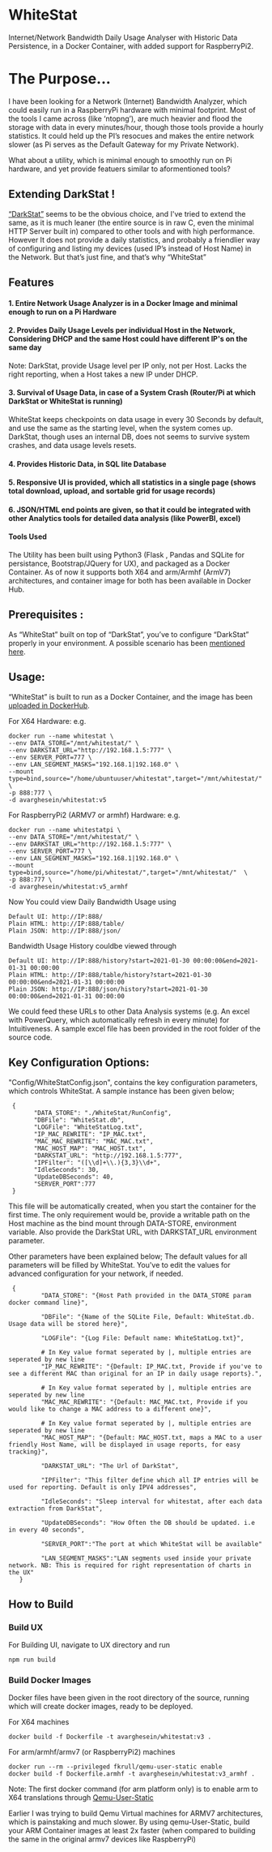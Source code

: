 # WhiteStat
Internet/Network Bandwidth Daily Usage Analyser with Historic Data Persistence, in a Docker Container, with added support for RaspberryPi2.

# The Purpose... 

I have been looking for a Network (Internet) Bandwidth Analyzer, which could easily run in a RaspberryPi hardware with minimal footprint. Most of the tools I came across (like ‘ntopng’), are much heavier and flood the storage with data in every minutes/hour, though those tools provide a hourly statistics. It could held up the PI’s resocues and makes the entire network slower (as Pi serves as the Default Gateway for my Private Network).

What about a utility, which is minimal enough to smoothly run on Pi hardware, and yet provide featuers similar to aformentioned tools? 

## Extending DarkStat ! 

[“DarkStat”](https://github.com/TomMichel/darkstat) seems to be the obvious choice, and I've tried to extend the same, as it is much leaner (the entire source is in raw C, even the minimal HTTP Server built in) compared to other tools and with high performance. However It does not provide a daily statistics, and probably a friendlier way of configuring and listing my devices (used IP’s instead of Host Name) in the Network. But that’s just fine, and that’s why “WhiteStat” 
 
## Features

#### 1. Entire Network Usage Analyzer is in a Docker Image and minimal enough to run on a Pi Hardware

#### 2. Provides Daily Usage Levels per individual Host in the Network, Considering DHCP and the same Host could have different IP's on the same day
   
   Note:
   DarkStat, provide Usage level per IP only, not per Host. Lacks the right reporting, when a Host takes a new IP under DHCP.
   
#### 3. Survival of Usage Data, in case of a System Crash (Router/Pi at which DarkStat or WhiteStat is running)
   WhiteStat keeps checkpoints on data usage in every 30 Seconds by default, and use the same as the starting level, when the system comes up.
   DarkStat, though uses an internal DB, does not seems to survive system crashes, and data usage levels resets.

#### 4. Provides Historic Data, in SQL lite Database

#### 5. Responsive UI is provided, which all statistics in a single page (shows total download, upload, and sortable grid for usage records)

#### 6. JSON/HTML end points are given, so that it could be integrated with other Analytics tools for detailed data analysis (like PowerBI, excel)

#### Tools Used 

The Utility has been built using Python3 (Flask , Pandas and SQLite for persistance, Bootstrap/JQuery for UX), and packaged as a Docker Container. As of now it supports both X64 and arm/Armhf (ArmV7) architectures, and container image for both has been available in Docker Hub. 

## Prerequisites : 

As “WhiteStat” built on top of “DarkStat”, you’ve to configure “DarkStat” properly in your environment. A possible scenario has been [mentioned here](https://github.com/avarghesein/-NIX/blob/main/Raspberry%20Pi%20II%20(Buster)/MinimalNetworkBandwidthMonitor.md). 

 

## Usage: 

“WhiteStat” is built to run as a Docker Container, and the image has been [uploaded in DockerHub](https://hub.docker.com/r/avarghesein/whitestat). 

For X64 Hardware: e.g.

    docker run --name whitestat \
    --env DATA_STORE="/mnt/whitestat/" \
    --env DARKSTAT_URL="http://192.168.1.5:777" \
    --env SERVER_PORT=777 \
    --env LAN_SEGMENT_MASKS="192.168.1|192.168.0" \
    --mount type=bind,source="/home/ubuntuuser/whitestat",target="/mnt/whitestat/"  \
    -p 888:777 \
    -d avarghesein/whitestat:v5

For RaspberryPi2 (ARMV7 or armhf) Hardware: e.g.

    docker run --name whitestatpi \
    --env DATA_STORE="/mnt/whitestat/" \
    --env DARKSTAT_URL="http://192.168.1.5:777" \
    --env SERVER_PORT=777 \
    --env LAN_SEGMENT_MASKS="192.168.1|192.168.0" \
    --mount type=bind,source="/home/pi/whitestat/",target="/mnt/whitestat/"  \
    -p 888:777 \
    -d avarghesein/whitestat:v5_armhf
    
Now You could view Daily Bandwidth Usage using

    Default UI: http://IP:888/
    Plain HTML: http://IP:888/table/
    Plain JSON: http://IP:888/json/

Bandwidth Usage History couldbe viewed through

    Default UI: http://IP:888/history?start=2021-01-30 00:00:00&end=2021-01-31 00:00:00
    Plain HTML: http://IP:888/table/history?start=2021-01-30 00:00:00&end=2021-01-31 00:00:00
    Plain JSON: http://IP:888/json/history?start=2021-01-30 00:00:00&end=2021-01-31 00:00:00


We could feed these URLs to other Data Analysis systems (e.g. An excel with PowerQuery, which automatically refresh in every minute) for Intuitiveness. 
A sample excel file has been provided in the root folder of the source code.

## Key Configuration Options:

"Config/WhiteStatConfig.json", contains the key configuration parameters, which controls WhiteStat.
A sample instance has been given below;

     {
           "DATA_STORE": "./WhiteStat/RunConfig",
           "DBFile": "WhiteStat.db",
           "LOGFile": "WhiteStatLog.txt",
           "IP_MAC_REWRITE": "IP_MAC.txt",
           "MAC_MAC_REWRITE": "MAC_MAC.txt",
           "MAC_HOST_MAP": "MAC_HOST.txt",
           "DARKSTAT_URL": "http://192.168.1.5:777",
           "IPFilter": "([\\d]+\\.){3,3}\\d+",
           "IdleSeconds": 30,
           "UpdateDBSeconds": 40,
           "SERVER_PORT":777
     }

This file will be automatically created, when you start the container for the first time. The only requirement would be, provide a writable path on the  Host machine as the bind mount through DATA-STORE, environment variable.  Also provide the DarkStat URL, with DARKSTAT_URL environment parameter. 

Other parameters have been explained below; 
The default values for all parameters will be filled by WhiteStat. You've to edit the values for advanced configuration for your network, if needed.

     {
             "DATA_STORE": "{Host Path provided in the DATA_STORE param docker command line}",
             
             "DBFile": "{Name of the SQLite File, Default: WhiteStat.db. Usage data will be stored here}",
             
             "LOGFile": "{Log File: Default name: WhiteStatLog.txt}",
             
             # In Key value format seperated by |, multiple entries are seperated by new line             
             "IP_MAC_REWRITE": "{Default: IP_MAC.txt, Provide if you've to see a different MAC than original for an IP in daily usage reports}.",
             
             # In Key value format seperated by |, multiple entries are seperated by new line             
             "MAC_MAC_REWRITE": "{Default: MAC_MAC.txt, Provide if you would like to change a MAC address to a different one}",
             
             # In Key value format seperated by |, multiple entries are seperated by new line
             "MAC_HOST_MAP": "{Default: MAC_HOST.txt, maps a MAC to a user friendly Host Name, will be displayed in usage reports, for easy tracking}",
             
             "DARKSTAT_URL": "The Url of DarkStat",
             
             "IPFilter": "This filter define which all IP entries will be used for reporting. Default is only IPV4 addresses",
             
             "IdleSeconds": "Sleep interval for whitestat, after each data extraction from DarkStat",
             
             "UpdateDBSeconds": "How Often the DB should be updated. i.e in every 40 seconds",
             
             "SERVER_PORT":"The port at which WhiteStat will be available"
             
             "LAN_SEGMENT_MASKS":"LAN segments used inside your private network. NB: This is required for right representation of charts in the UX"
       }
       
       
 ## How to Build
 
 ### Build UX
 
 For Building UI, navigate to UX directory and run
 
    npm run build
 
 ### Build Docker Images
 
 Docker files have been given in the root directory of the source, running which will create docker images, ready to be deployed.
 
 For X64 machines
 
    docker build -f Dockerfile -t avarghesein/whitestat:v3 .
  
For arm/armhf/armv7 (or RaspberryPi2) machines

    docker run --rm --privileged fkrull/qemu-user-static enable
    docker build -f Dockerfile.armhf -t avarghesein/whitestat:v3_armhf .

 Note: The first docker command (for arm platform only) is to enable arm to X64 translations through [Qemu-User-Static](https://ownyourbits.com/2018/06/13/transparently-running-binaries-from-any-architecture-in-linux-with-qemu-and-binfmt_misc/)
 
 Earlier I was trying to build Qemu Virtual machines for ARMV7 architectures, which is painstaking and much slower. By using qemu-User-Static, build your ARM Container images at least 2x faster (when compared to building the same in the original armv7 devices like RaspberryPi)

